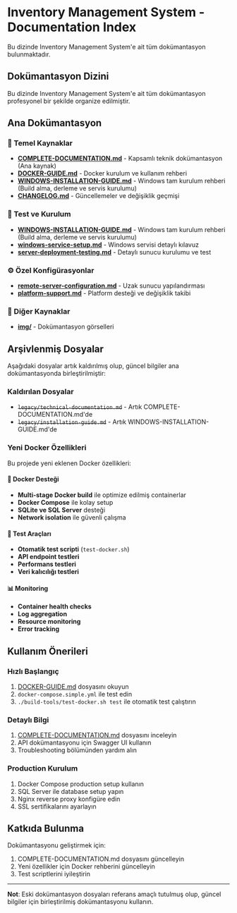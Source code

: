 # Inventory Management System - Documentation Index

Bu dizinde Inventory Management System'e ait tüm dokümantasyon bulunmaktadır.

## Dokümantasyon Dizini

Bu dizinde Inventory Management System'e ait tüm dokümantasyon profesyonel bir şekilde organize edilmiştir.

## Ana Dokümantasyon

### 📖 Temel Kaynaklar
- **[COMPLETE-DOCUMENTATION.md](COMPLETE-DOCUMENTATION.md)** - Kapsamlı teknik dokümantasyon (Ana kaynak)
- **[DOCKER-GUIDE.md](DOCKER-GUIDE.md)** - Docker kurulum ve kullanım rehberi
- **[WINDOWS-INSTALLATION-GUIDE.md](WINDOWS-INSTALLATION-GUIDE.md)** - Windows tam kurulum rehberi (Build alma, derleme ve servis kurulumu)
- **[CHANGELOG.md](CHANGELOG.md)** - Güncellemeler ve değişiklik geçmişi

### 🧪 Test ve Kurulum
- **[WINDOWS-INSTALLATION-GUIDE.md](WINDOWS-INSTALLATION-GUIDE.md)** - Windows tam kurulum rehberi (Build alma, derleme ve servis kurulumu)
- **[windows-service-setup.md](windows-service-setup.md)** - Windows servisi detaylı kılavuz
- **[server-deployment-testing.md](server-deployment-testing.md)** - Detaylı sunucu kurulumu ve test

### ⚙️ Özel Konfigürasyonlar
- **[remote-server-configuration.md](remote-server-configuration.md)** - Uzak sunucu yapılandırması
- **[platform-support.md](platform-support.md)** - Platform desteği ve değişiklik takibi

### 📂 Diğer Kaynaklar
- **[img/](img/)** - Dokümantasyon görselleri

## Arşivlenmiş Dosyalar

Aşağıdaki dosyalar artık kaldırılmış olup, güncel bilgiler ana dokümantasyonda birleştirilmiştir:

### Kaldırılan Dosyalar
- ~~`legacy/technical-documentation.md`~~ - Artık COMPLETE-DOCUMENTATION.md'de
- ~~`legacy/installation-guide.md`~~ - Artık WINDOWS-INSTALLATION-GUIDE.md'de

### Yeni Docker Özellikleri

Bu projede yeni eklenen Docker özellikleri:

#### 🎯 Docker Desteği
- **Multi-stage Docker build** ile optimize edilmiş containerlar
- **Docker Compose** ile kolay setup
- **SQLite ve SQL Server** desteği
- **Network isolation** ile güvenli çalışma

#### 🧪 Test Araçları
- **Otomatik test scripti** (`test-docker.sh`)
- **API endpoint testleri**
- **Performans testleri**
- **Veri kalıcılığı testleri**

#### 📊 Monitoring
- **Container health checks**
- **Log aggregation**
- **Resource monitoring**
- **Error tracking**

## Kullanım Önerileri

### Hızlı Başlangıç
1. [DOCKER-GUIDE.md](DOCKER-GUIDE.md) dosyasını okuyun
2. `docker-compose.simple.yml` ile test edin
3. `./build-tools/test-docker.sh test` ile otomatik test çalıştırın

### Detaylı Bilgi
1. [COMPLETE-DOCUMENTATION.md](COMPLETE-DOCUMENTATION.md) dosyasını inceleyin
2. API dokümantasyonu için Swagger UI kullanın
3. Troubleshooting bölümünden yardım alın

### Production Kurulum
1. Docker Compose production setup kullanın
2. SQL Server ile database setup yapın
3. Nginx reverse proxy konfigüre edin
4. SSL sertifikalarını ayarlayın

## Katkıda Bulunma

Dokümantasyonu geliştirmek için:
1. COMPLETE-DOCUMENTATION.md dosyasını güncelleyin
2. Yeni özellikler için Docker rehberini güncelleyin
3. Test scriptlerini iyileştirin

---

**Not**: Eski dokümantasyon dosyaları referans amaçlı tutulmuş olup, güncel bilgiler için birleştirilmiş dokümantasyonu kullanın.
